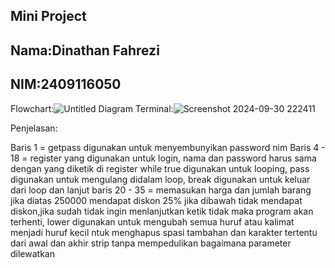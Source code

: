 ## Mini Project
## Nama:Dinathan Fahrezi
## NIM:2409116050

Flowchart:![Untitled Diagram](https://github.com/user-attachments/assets/dabaddf1-5e72-4643-b6cd-b58b7ff9e33d)
Terminal:![Screenshot 2024-09-30 222411](https://github.com/user-attachments/assets/b311bd98-95f7-464e-8b4f-8f81320a00d1)

Penjelasan:

Baris 1 =  getpass digunakan untuk menyembunyikan password nim
Baris 4 - 18 = register yang digunakan untuk login, nama dan password harus sama dengan yang diketik di register while true digunakan untuk looping, pass digunakan untuk mengulang didalam loop, break digunakan untuk keluar dari loop dan lanjut
baris 20 - 35 = memasukan harga dan jumlah barang jika diatas 250000 mendapat diskon 25% jika dibawah tidak mendapat diskon,jika sudah tidak ingin menlanjutkan ketik tidak maka program akan terhenti, lower digunakan untuk mengubah semua huruf atau kalimat menjadi huruf kecil ntuk menghapus spasi tambahan dan karakter tertentu dari awal dan akhir strip tanpa mempedulikan bagaimana parameter dilewatkan



